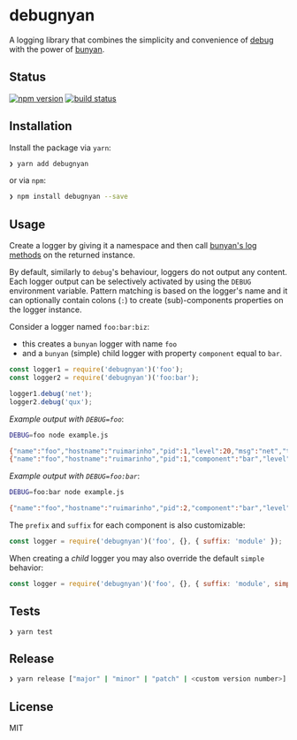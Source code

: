 # debugnyan

A logging library that combines the simplicity and convenience of [debug](https://github.com/visionmedia/debug) with the power of [bunyan](https://github.com/trentm/node-bunyan).

## Status

[![npm version][npm-image]][npm-url]
[![build status][travis-image]][travis-url]

## Installation

Install the package via `yarn`:

```sh
❯ yarn add debugnyan
```

or via `npm`:

```sh
❯ npm install debugnyan --save
```

## Usage

Create a logger by giving it a namespace and then call [bunyan's log methods](https://github.com/trentm/node-bunyan#log-method-api) on the returned instance.

By default, similarly to `debug`'s behaviour, loggers do not output any content. Each logger output can be selectively activated by using the `DEBUG` environment variable.
Pattern matching is based on the logger's name and it can optionally contain colons (`:`) to create (sub)-components properties on the logger instance.

Consider a logger named `foo:bar:biz`:

- this creates a `bunyan` logger with name `foo`
- and a `bunyan` (simple) child logger with property `component` equal to `bar`.

```js
const logger1 = require('debugnyan')('foo');
const logger2 = require('debugnyan')('foo:bar');

logger1.debug('net');
logger2.debug('qux');
```

*Example output with `DEBUG=foo`*:

```bash
DEBUG=foo node example.js

{"name":"foo","hostname":"ruimarinho","pid":1,"level":20,"msg":"net","time":"2016-10-04T18:54:14.530Z","v":0}
{"name":"foo","hostname":"ruimarinho","pid":1,"component":"bar","level":20,"msg":"qux","time":"2016-10-04T18:54:14.531Z","v":0}
```

*Example output with `DEBUG=foo:bar`*:

```bash
DEBUG=foo:bar node example.js

{"name":"foo","hostname":"ruimarinho","pid":2,"component":"bar","level":20,"msg":"qux","time":"2016-10-04T18:55:08.217Z","v":0}
```

The `prefix` and `suffix` for each component is also customizable:

```js
const logger = require('debugnyan')('foo', {}, { suffix: 'module' });
```

When creating a _child_ logger you may also override the default `simple` behavior:

```js
const logger = require('debugnyan')('foo', {}, { suffix: 'module', simple: false });
```

## Tests

```
❯ yarn test
```

## Release

```sh
❯ yarn release ["major" | "minor" | "patch" | <custom version number>] # default: patch
```

## License

MIT

[npm-image]: https://img.shields.io/npm/v/debugnyan.svg?style=flat-square
[npm-url]: https://www.npmjs.com/package/debugnyan
[travis-image]: https://img.shields.io/travis/uphold/debugnyan.svg?style=flat-square
[travis-url]: https://travis-ci.org/uphold/debugnyan
